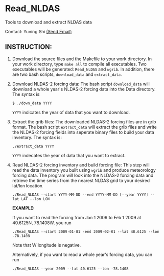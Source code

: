 Read_NLDAS
==========

Tools to download and extract NLDAS data

Contact: Yuning Shi [(Send Email)](mailto:yshi@psu.edu)


INSTRUCTION:
------------

1. Download the source files and the Makefile to your work directory. In your work directory, type `make all` to compile all executables. Two executables will be generated: `Read_NLDAS` and `wgrib`. In addition, there are two bash scripts, `download_data` and `extract_data`. 

2. Download NLDAS-2 forcing data:
   The bash script `download_data` will download a whole year's NLDAS-2 forcing data into the Data directory.
   The syntax is:

   ~~~shell
   $ ./down_data YYYY
   ~~~

   `YYYY` indicates the year of data that you want to download.

3. Extract the grib files:
   The downloaded NLDAS-2 forcing files are in grib format. The bash script `extract_data` will extract the grib files and write the NLDAS-2 forcing fields into seperate binary files to build your data inventory.
   The syntax is:

   ~~~
   ./extract_data YYYY
   ~~~

   `YYYY` indecates the year of data that you want to extract.

4. Read NLDAS-2 forcing inventory and build forcing file: 
   This step will read the data inventory you built using `wgrib` and produce meteorology forcing data.
   The program will look into the NLDAS-2 forcing data and retrieve the time series from the nearest NLDAS grid to your desired lat/lon location.

   ~~~
   ./Read_NLDAS --start YYYY-MM-DD --end YYYY-MM-DD [--year YYYY] --lat LAT --lon LON
   ~~~

   **EXAMPLE:**

   If you want to read the forcing from Jan 1 2009 to Feb 1 2009 at 40.6125N, 78.1408W, you run
  
   ~~~
   ./Read_NLDAS --start 2009-01-01 -end 2009-02-01 --lat 40.6125 --lon -78.1408
   ~~~
   
   Note that W longitude is negative.

   Alternatively, if you want to read a whole year's forcing data, you can run
  
   ~~~
   ./Read_NLDAS --year 2009 --lat 40.6125 --lon -78.1408
   ~~~
   

